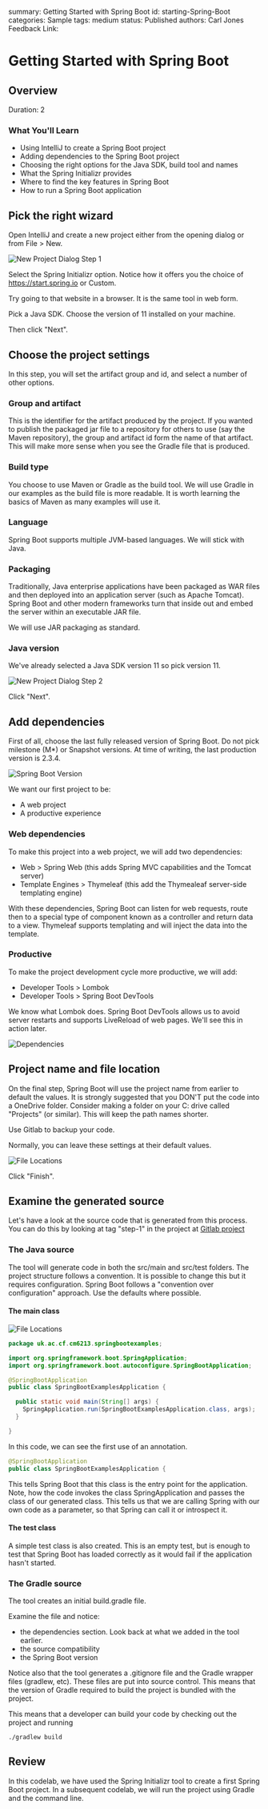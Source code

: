 summary: Getting Started with Spring Boot
id: starting-Spring-Boot
categories: Sample
tags: medium
status: Published
authors: Carl Jones
Feedback Link:

# Getting Started with Spring Boot
<!-- ------------------------ -->
## Overview
Duration: 2

### What You'll Learn
- Using IntelliJ to create a Spring Boot project
- Adding dependencies to the Spring Boot project
- Choosing the right options for the Java SDK, build tool and names
- What the Spring Initializr provides
- Where to find the key features in Spring Boot
- How to run a Spring Boot application

<!-- ------------------------ -->
## Pick the right wizard

Open IntelliJ and create a new project either from the opening dialog or from File > New.

![New Project Dialog Step 1](assets/new-project-step-1.png)

Select the Spring Initializr option.  Notice how it offers you the choice of https://start.spring.io or Custom.

Try going to that website in a browser.  It is the same tool in web form.

Pick a Java SDK.  Choose the version of 11 installed on your machine.

Then click "Next".

<!-- ------------------------ -->

## Choose the project settings

In this step, you will set the artifact group and id, and select a number of other options.

### Group and artifact

This is the identifier for the artifact produced by the project.  If you wanted to publish the
packaged jar file to a repository for others to use (say the Maven repository), the group and artifact id
form the name of that artifact.  This will make more sense when you see the Gradle file that is produced.

### Build type

You choose to use Maven or Gradle as the build tool.  We will use Gradle in our examples as the
build file is more readable.  It is worth learning the basics of Maven as many examples will use it.

### Language

Spring Boot supports multiple JVM-based languages.  We will stick with Java.

### Packaging

Traditionally, Java enterprise applications have been packaged as WAR files and
then deployed into an application server (such as Apache Tomcat).  Spring Boot
and other modern frameworks turn that inside out and embed the server within an
executable JAR file.  

We will use JAR packaging as standard.

### Java version

We've already selected a Java SDK version 11 so pick version 11.

![New Project Dialog Step 2](assets/new-project-step-2.png)

Click "Next".

## Add dependencies

First of all, choose the last fully released version of Spring Boot.  Do not
pick milestone (M*) or Snapshot versions.  At time of writing, the last
production version is 2.3.4.

![Spring Boot Version](assets/new-project-spring-boot-version.png)

We want our first project to be:
- A web project
- A productive experience

### Web dependencies

To make this project into a web project, we will add two dependencies:
- Web > Spring Web (this adds Spring MVC capabilities and the Tomcat server)
- Template Engines > Thymeleaf (this add the Thymealeaf server-side templating engine)

With these dependencies, Spring Boot can listen for web requests, route then to a special
type of component known as a controller and return data to a view.  Thymeleaf supports templating
and will inject the data into the template.

### Productive

To make the project development cycle more productive, we will add:

- Developer Tools > Lombok
- Developer Tools > Spring Boot DevTools

We know what Lombok does.  Spring Boot DevTools allows us to avoid server restarts and supports LiveReload
of web pages. We'll see this in action later.


![Dependencies](assets/new-project-dependencies.png)

## Project name and file location

On the final step, Spring Boot will use the project name from earlier to
default the values.  It is strongly suggested that you DON'T put the
code into a OneDrive folder.  Consider making a folder on your C: drive
called "Projects" (or similar).  This will keep the path names shorter.

Use Gitlab to backup your code.

Normally, you can leave these settings at their default values.

![File Locations](assets/new-project-file-locations.png)

Click "Finish".

## Examine the generated source

Let's have a look at the source code that is generated from this process.
You can do this by looking at tag "step-1" in the project at
[Gitlab project](https://git.cardiff.ac.uk/ase-2020/cm6213/springbootexamples)

### The Java source

The tool will generate code in both the src/main and src/test folders.
The project structure follows a convention.  It is possible to change this but
it requires configuration.  Spring Boot follows a "convention over configuration"
approach.  Use the defaults where possible.

#### The main class

![File Locations](assets/new-project-main-class-in-explorer.png)

```java
package uk.ac.cf.cm6213.springbootexamples;

import org.springframework.boot.SpringApplication;
import org.springframework.boot.autoconfigure.SpringBootApplication;

@SpringBootApplication
public class SpringBootExamplesApplication {

  public static void main(String[] args) {
    SpringApplication.run(SpringBootExamplesApplication.class, args);
  }

}
```

In this code, we can see the first use of an annotation.


```java
@SpringBootApplication
public class SpringBootExamplesApplication {
```

This tells Spring Boot that this class is the entry point for the application.
Note, how the code invokes the class SpringApplication and passes the class of
our generated class.  This tells us that we are calling Spring with our own
code as a parameter, so that Spring can call it or introspect it.

#### The test class

A simple test class is also created.  This is an empty test, but is enough
to test that Spring Boot has loaded correctly as it would fail if the
application hasn't started.

### The Gradle source

The tool creates an initial build.gradle file.

Examine the file and notice:

- the dependencies section.  Look back at what we added in the tool earlier.
- the source compatibility
- the Spring Boot version

Notice also that the tool generates a .gitignore file and the Gradle wrapper
files (gradlew, etc).  These files are put into source control.  This means that the
version of Gradle required to build the project is bundled with the project.

This means that a developer can build your code by checking out the project
and running
```
./gradlew build
```

## Review

In this codelab, we have used the Spring Initializr tool to create a first
Spring Boot project.  In a subsequent codelab, we will run the project using
Gradle and the command line.
